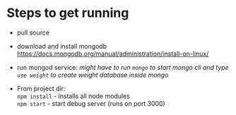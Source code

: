 # Steps to get running
* pull source
* download and install mongodb https://docs.mongodb.org/manual/administration/install-on-linux/
* run mongod service:
*might have to  run `mongo` to start mongo cli and type `use weight` to create weight database inside mongo*

* From project dir:  
`npm install` - installs all node modules  
`npm start` - start debug server (runs on port 3000)
